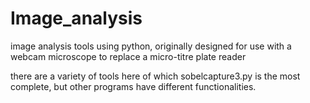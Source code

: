 Image_analysis
==============

image analysis tools using python, originally designed for use with a webcam microscope to replace a micro-titre plate reader

there are a variety of tools here of which sobelcapture3.py is the most complete, but other programs have different functionalities.
